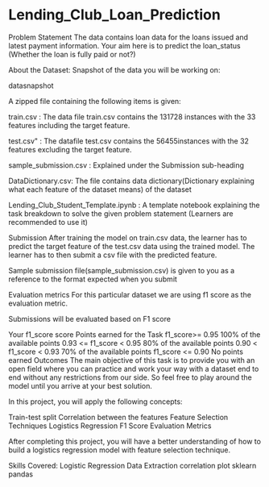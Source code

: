 # Lending_Club_Loan_Prediction

Problem Statement
The data contains loan data for the loans issued and latest payment information. Your aim here is to predict the loan_status (Whether the loan is fully paid or not?)

About the Dataset:
Snapshot of the data you will be working on:

datasnapshot

A zipped file containing the following items is given:

train.csv :
The data file train.csv contains the 131728 instances with the 33 features including the target feature.




test.csv" :
The datafile test.csv contains the 56455instances with the 32 features excluding the target feature.




sample_submission.csv :
Explained under the Submission sub-heading




DataDictionary.csv:
The file contains data dictionary(Dictionary explaining what each feature of the dataset means) of the dataset




Lending_Club_Student_Template.ipynb :
A template notebook explaining the task breakdown to solve the given problem statement (Learners are recommended to use it)

Submission
After training the model on train.csv data, the learner has to predict the target feature of the test.csv data using the trained model. The learner has to then submit a csv file with the predicted feature.

Sample submission file(sample_submission.csv) is given to you as a reference to the format expected when you submit

Evaluation metrics
For this particular dataset we are using f1 score as the evaluation metric.

Submissions will be evaluated based on F1 score

Your f1_score score	Points earned for the Task
f1_score>= 0.95	100% of the available points
0.93 <= f1_score < 0.95	80% of the available points
0.90 < f1_score < 0.93	70% of the available points
f1_score <= 0.90	No points earned
Outcomes
The main objective of this task is to provide you with an open field where you can practice and work your way with a dataset end to end without any restrictions from our side. So feel free to play around the model until you arrive at your best solution.

In this project, you will apply the following concepts:

Train-test split
Correlation between the features
Feature Selection Techniques
Logistics Regression
F1 Score Evaluation Metrics


After completing this project, you will have a better understanding of how to build a logistics regression model with feature selection technique.

Skills Covered:
Logistic Regression
Data Extraction
correlation plot
sklearn
pandas

